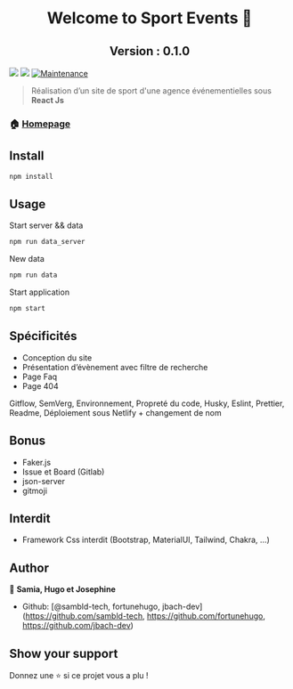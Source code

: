 <h1 align="center">Welcome to Sport Events 👋</h1>
<h2 align="center">Version : 0.1.0</h2>
<p>
  <img src="https://img.shields.io/badge/npm-%3E%3D5.5.0-blue.svg" />
  <img src="https://img.shields.io/badge/node-%3E%3D9.3.0-blue.svg" />
  <a href="https://github.com/kefranabg/readme-md-generator/graphs/commit-activity" target="_blank">
    <img alt="Maintenance" src="https://img.shields.io/badge/Maintained%3F-yes-green.svg" />
  </a>
</p>

> Réalisation d’un site de sport d'une agence événementielles sous **React Js**

### 🏠 [Homepage](https://github.com/jbach-dev/event_sport)

## Install

```sh
npm install
```

## Usage

Start server && data

```sh
npm run data_server
```

New data

```sh
npm run data
```

Start application

```sh
npm start
```

## Spécificités

-   Conception du site
-   Présentation d’évènement avec filtre de recherche
-   Page Faq
-   Page 404

Gitflow, SemVerg, Environnement, Propreté du code, Husky, Eslint, Prettier, Readme, Déploiement sous Netlify + changement de nom

## Bonus

-   Faker.js
-   Issue et Board (Gitlab)
-   json-server
-   gitmoji

## Interdit

-   Framework Css interdit (Bootstrap, MaterialUI, Tailwind, Chakra, …)

## Author

👤 **Samia, Hugo et Josephine**

-   Github: [@sambld-tech, fortunehugo, jbach-dev](https://github.com/sambld-tech, https://github.com/fortunehugo, https://github.com/jbach-dev)

## Show your support

Donnez une ⭐️ si ce projet vous a plu !
